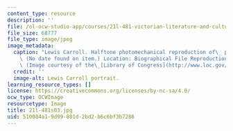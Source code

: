 ```yaml
---
content_type: resource
description: ''
file: /ol-ocw-studio-app/courses/21l-481-victorian-literature-and-culture-spring-2003/510084a19d99801d2bd2b6c6bf3b7286_21l-481s03.jpg
file_size: 68777
file_type: image/jpeg
image_metadata:
  caption: "Lewis Carroll. Halftone photomechanical reproduction of\_ photograph.\
    \ (No date found on item.) Location: Biographical File Reproduction Number: LC-USZ62-70064.\
    \ (Image courtesy of the\_[Library of Congress](http://www.loc.gov/).)"
  credit: ''
  image-alt: Lewis Carroll portrait.
learning_resource_types: []
license: https://creativecommons.org/licenses/by-nc-sa/4.0/
ocw_type: OCWImage
resourcetype: Image
title: 21l-481s03.jpg
uid: 510084a1-9d99-801d-2bd2-b6c6bf3b7286
---
```

